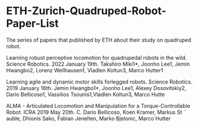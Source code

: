 # ETH-Zurich-Quadruped-Robot-Paper-List
The series of papers that published by ETH about their study on quadruped robot.

Learning robust perceptive locomotion for quadrupedal robots in the wild. Science Robotics. 2022 January 19th. Takahiro Miki1*, Joonho Lee1, Jemin Hwangbo2, Lorenz Wellhausen1, Vladlen Koltun3, Marco Hutter1

Learning agile and dynamic motor skills forlegged robots. Science Robotics. 2019 January 16th. Jemin Hwangbo1*, Joonho Lee1, Alexey Dosovitskiy2, Dario Bellicoso1, Vassilios Tsounis1,Vladlen Koltun3, Marco Hutte

ALMA - Articulated Locomotion and Manipulation for a Torque-Controllable Robot. ICRA 2019 May 20th. C. Dario Bellicoso, Koen Kramer, Markus St ¨ auble, Dhionis Sako, Fabian Jenelten, Marko Bjelonic, Marco Hutter
